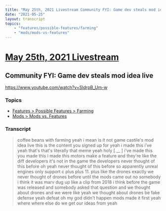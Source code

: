 ```yaml
---
title: "May 25th, 2021 Livestream Community FYI: Game dev steals mod idea live"
date: "2021-05-25"
layout: transcript
topics:
    - "features/possible-features/farming"
    - "mods/mods-vs-features"
---
```

# [May 25th, 2021 Livestream](../2021-05-25.md)
## Community FYI: Game dev steals mod idea live
https://www.youtube.com/watch?v=SldrpB_Um-w

### Topics
* [Features > Possible Features > Farming](../topics/features/possible-features/farming.md)
* [Mods > Mods vs. Features](../topics/mods/mods-vs-features.md)

### Transcript

> coffee beans with farming yeah i mean is it not game castile's mod idea live this is the content you signed up for yeah i made this i've yeah that's that's literally that meme yeah holy [ __ ] i've made this you made this i made this motors make a feature and they're like the diff developers it's not in the game the developers never thought of this before oh yeah never thought of this before so apparently unreal engines only support c plus plus 11. plus like the drones exactly we never thought of drones before until the mods came out no somebody i think it was marv dug up like a clip from 2018 i think before the game was released and somebody asked that question and we thought about drones and we were like yeah we thought about drones be fake defense yeah defeat oh my god didn't happen mods made it first yeah where where else do we get our ideas from yeah
